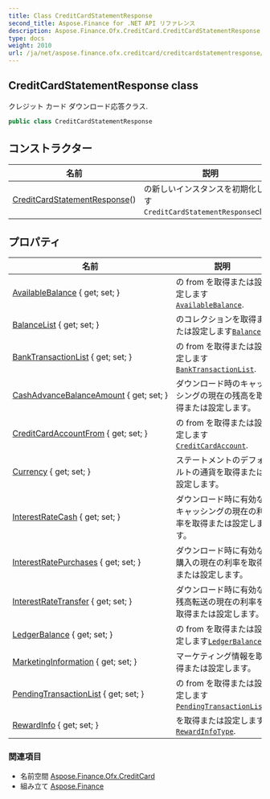 ```yaml
---
title: Class CreditCardStatementResponse
second_title: Aspose.Finance for .NET API リファレンス
description: Aspose.Finance.Ofx.CreditCard.CreditCardStatementResponse クラス. クレジット カード ダウンロード応答クラス.
type: docs
weight: 2010
url: /ja/net/aspose.finance.ofx.creditcard/creditcardstatementresponse/
---
```

## CreditCardStatementResponse class

クレジット カード ダウンロード応答クラス.

```csharp
public class CreditCardStatementResponse
```

## コンストラクター

| 名前 | 説明 |
| --- | --- |
| [CreditCardStatementResponse](creditcardstatementresponse/)() | の新しいインスタンスを初期化します`CreditCardStatementResponse`class. |

## プロパティ

| 名前 | 説明 |
| --- | --- |
| [AvailableBalance](../../aspose.finance.ofx.creditcard/creditcardstatementresponse/availablebalance/) { get; set; } | の from を取得または設定します[`AvailableBalance`](./availablebalance/). |
| [BalanceList](../../aspose.finance.ofx.creditcard/creditcardstatementresponse/balancelist/) { get; set; } | のコレクションを取得または設定します[`Balance`](../../aspose.finance.ofx/balance/). |
| [BankTransactionList](../../aspose.finance.ofx.creditcard/creditcardstatementresponse/banktransactionlist/) { get; set; } | の from を取得または設定します[`BankTransactionList`](./banktransactionlist/). |
| [CashAdvanceBalanceAmount](../../aspose.finance.ofx.creditcard/creditcardstatementresponse/cashadvancebalanceamount/) { get; set; } | ダウンロード時のキャッシングの現在の残高を取得または設定します。 |
| [CreditCardAccountFrom](../../aspose.finance.ofx.creditcard/creditcardstatementresponse/creditcardaccountfrom/) { get; set; } | の from を取得または設定します[`CreditCardAccount`](../../aspose.finance.ofx/creditcardaccount/). |
| [Currency](../../aspose.finance.ofx.creditcard/creditcardstatementresponse/currency/) { get; set; } | ステートメントのデフォルトの通貨を取得または設定します。 |
| [InterestRateCash](../../aspose.finance.ofx.creditcard/creditcardstatementresponse/interestratecash/) { get; set; } | ダウンロード時に有効なキャッシングの現在の利率を取得または設定します。 |
| [InterestRatePurchases](../../aspose.finance.ofx.creditcard/creditcardstatementresponse/interestratepurchases/) { get; set; } | ダウンロード時に有効な購入の現在の利率を取得または設定します。 |
| [InterestRateTransfer](../../aspose.finance.ofx.creditcard/creditcardstatementresponse/interestratetransfer/) { get; set; } | ダウンロード時に有効な残高転送の現在の利率を取得または設定します。 |
| [LedgerBalance](../../aspose.finance.ofx.creditcard/creditcardstatementresponse/ledgerbalance/) { get; set; } | の from を取得または設定します[`LedgerBalance`](./ledgerbalance/). |
| [MarketingInformation](../../aspose.finance.ofx.creditcard/creditcardstatementresponse/marketinginformation/) { get; set; } | マーケティング情報を取得または設定します。 |
| [PendingTransactionList](../../aspose.finance.ofx.creditcard/creditcardstatementresponse/pendingtransactionlist/) { get; set; } | の from を取得または設定します[`PendingTransactionList`](./pendingtransactionlist/). |
| [RewardInfo](../../aspose.finance.ofx.creditcard/creditcardstatementresponse/rewardinfo/) { get; set; } | を取得または設定します[`RewardInfoType`](../../aspose.finance.ofx/rewardinfotype/). |

### 関連項目

* 名前空間 [Aspose.Finance.Ofx.CreditCard](../../aspose.finance.ofx.creditcard/)
* 組み立て [Aspose.Finance](../../)


